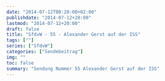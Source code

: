 ```yaml
---
date: "2014-07-12T00:20:00+02:00"
publishdate: "2014-07-12+20:00"
lastmod: "2014-07-12+20:00"
draft: false
title: "SfdvW - 55 - Alexander Gerst auf der ISS"
tags: [""]
series: ["SfdvW"]
categories: ["Sendebeitrag"]
img: ""
toc: false
summary: "Sendung Nummer 55 Alexander Gerst auf der ISS"
---
```


<div id="example"></div>
<script src="https://cdn.podlove.org/web-player/embed.js"></script>

<script>
  podlovePlayer('#example', '/blog/sfdvw55.json');
</script>
